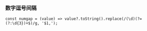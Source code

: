 ### 数字逗号间隔

```
const numgap = (value) => value?.toString().replace(/(\d)(?=(?:\d{3})+$)/g, '$1,');
```



